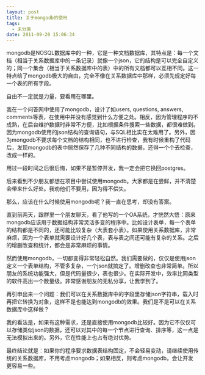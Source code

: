 ```yaml
---
layout: post
title: 关于mongodb的使用
tags:
  - 未分类
date: 2011-09-20 15:06:34
---
```


mongodb是NOSQL数据库中的一种，它是一种文档数据库，其特点是：每一个文档（相当于关系数据库中的一条记录）就像一个json，它的结构是可以完全自定义的；同一个集合（相当于关系数据库中的表）中的所有文档都可以互相不同。这一特点给了mongodb极大的自由，完全不像在关系数据库中那样，必须先规定好每一个表的所有字段。

自由不一定就是力量，要看用在哪里。

<span id="more-332"></span>
<p>我在一个问答网中使用了mongodb，设计了如users, questions, answers, comments等表，在使用中并没有感觉到什么方便之处。相反，因为管理程序的不成熟，在后台维护数据时非常不方便，比如根据条件搜索一些数据，都很难做到。因为mongodb使用的json结构的查询语句，与SQL相比实在太难用了。另外，因为mongodb不要求每个文档的结构相同，也不进行检查，我有时候重构了代码后，发现mongodb的表中居然保存了几种不同结构的数据，还得一个个去检查，改成一样的。

用过一段时间之后很后悔，如果不是暂停开发，我一定会把它换回postgres。

后来看到不少朋友都想在项目中尝试使用mongodb。大家都是在尝鲜，并不清楚会带来什么好处。我劝他们不要用，因为得不偿失。

那么，应该在什么时候使用mongodb呢？我一直在思考，却没有答案。

直到前两天，跟群里一个朋友聊天，看了他写的一个OA系统，才恍然大悟：原来mongodb应该用于数据结构非常灵活多变的程序中。比如设计表单，每一个表单的结构都是不同的，还可能比较复杂（大表套小表）。如果使用关系数据库，非常麻烦，因为一个表单就需要设计好几个表，表与表之间还可能有复杂的关系。之后的增删改查和统计，都会是非常麻烦的事情。

然而使用mongodb，一切都变得非常轻松自然。我们需要做的，仅仅是使用json定义一个表单结构，不管多复杂，一个json就搞定了。增删改查也非常简单。所以朋友的系统功能强大，但是代码量很少，表也很少。在实际开发中，效率比同类型的软件高出一个数量级。非常感谢朋友的无私分享，让我学到了。

再引申出来一个问题：我们可以在关系数据库中的字段里存储json字符串，载入时再把它转换为对象，这样不是也能达到mongodb的效果。我们是不是可以在关系数据库中这样做？

我的看法是，如果有这种需求，还是直接使用mongodb比较好。因为它不仅仅可以存储类似json的数据，还可以对其中的每一个节点进行查询、排序等，这一点是无法模拟出来的。另外，它在性能上也占有绝对优势。

最终结论就是：如果你的程序要求数据表结构固定，不会轻易变动，请继续使用传统的关系数据库，不用考虑mongodb；如果相反，则考虑mongodb，会让开发更容易一些。
